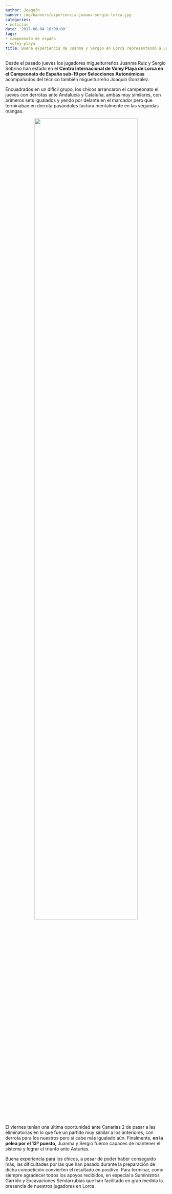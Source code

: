 ```yaml
---
author: Joaquín
banner: img/banners/experiencia-juanma-sergio-lorca.jpg
categories:
- noticias
date: '2017-08-04 16:00:00'
tags:
- campeonato de españa
- voley-playa
title: Buena experiencia de Juanma y Sergio en Lorca representando a Castilla-La Mancha
---
```



Desde el pasado jueves los jugadores miguelturreños Juanma Ruiz y
Sergio Sobrino han estado en el **Centro Internacional de Voley Playa
de Lorca en el Campeonato de España sub-19 por Selecciones
Autonómicas** acompañados del técnico también miguelturreño Joaquín
González.

Encuadrados en un difícil grupo, los chicos arrancaron el campeonato
el jueves con derrotas ante Andalucía y Cataluña, ambas muy similares,
con primeros sets igualados y yendo por delante en el marcador pero
que terminaban en derrota pasándoles factura mentalmente en las
segundas mangas.


<center>
	<a target="photo" href="http://www.advmiguelturra.org/img/banners/experiencia-juanma-sergio-lorca.jpg">
	<img width="80%" align="center" src="http://www.advmiguelturra.org/img/banners/experiencia-juanma-sergio-lorca.jpg"/>
	</a>
</center>



El viernes tenían una última oportunidad ante Canarias 2 de pasar a
las eliminatorias en lo que fue un partido muy similar a los
anteriores, con derrota para los nuestros pero si cabe más igualado
aún. Finalmente, **en la pelea por el 13º puesto**, Juanma y Sergio
fueron capaces de mantener el sistema y lograr el triunfo ante
Asturias.

Buena experiencia para los chicos, a pesar de poder haber conseguido
más, las dificultades por las que han pasado durante la preparación de
dicha competición convierten el resultado en positivo. Para terminar,
como siempre agradecer todos los apoyos recibidos, en especial a
Suministros Garrido y Excavaciones Sendarrubias que han facilitado en
gran medida la presencia de nuestros jugadores en Lorca.
